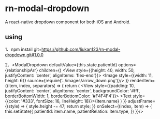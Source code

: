 # rn-modal-dropdown
A react-native dropdown component for both iOS and Android.

## using

1、npm install git+https://github.com/liukan123/rn-modal-dropdown.git#1.0.0

2、<ModalDropdown 
            defaultValue={this.state.patientId} 
            options={relationshipArr}
            children={(
                <View style={{height: 40, width: 50, justifyContent: 'center', alignItems: 'flex-end'}}>
                    <Image style={{width: 11, height: 6}} source={require('../images/arrow_down.png')}/>
                </View>
            )}
            renderItem={(item, index, separators) => {
                return (
                    <View style={{padding: 10, justifyContent: 'center', alignItems: 'center', backgroundColor: '#fff', borderBottomWidth: 1, borderBottomColor: '#F4F4F4'}}>
                        <Text style={{color: '#333', fontSize: 16, lineHeight: 18}}>{item.name}</Text>
                    </View>
                )
            }}
            adjustFrame={(style) => {
                style.height -= 47;
                return style;
            }}
            onSelect={(index, item) => {
                this.setState({
                    patientId: item.name,
                    patientRelation: item.type,
                })
            }}/>
